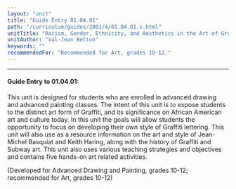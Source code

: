 ```yaml
---
layout: "unit"
title: "Guide Entry 01.04.01"
path: "/curriculum/guides/2001/4/01.04.01.x.html"
unitTitle: "Racism, Gender, Ethnicity, and Aesthetics in the Art of Graffiti"
unitAuthor: "Val-Jean Belton"
keywords: ""
recommendedFor: "Recommended for Art, grades 10-12."
---
```

<body>
<hr/>
<h4>
Guide Entry to 01.04.01:
</h4>
<p>
This unit is designed for students who are enrolled in advanced drawing and advanced painting classes. The intent of this unit is to expose students to the distinct art form of Graffiti, and its significance on African American art and culture today. In this unit the goals will allow students the opportunity to focus on developing their own style of Graffiti lettering. This unit will also use as a resource information on the art and style of Jean-Michel Basquiat and Keith Haring, along with the history of Graffiti and Subway art. This unit also uses various teaching strategies and objectives and contains five hands-on art related activities.
</p>
<p>
(Developed for Advanced Drawing and Painting, grades 10-12; recommended for Art, grades 10-12)
</p>
</body>

